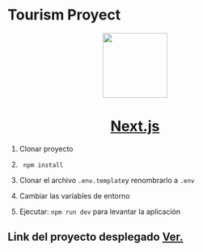 # Tourism Proyect

<p align="center">
  <a href="https://nextjs.org">
    <picture>
      <source media="(prefers-color-scheme: dark)" srcset="https://assets.vercel.com/image/upload/v1662130559/nextjs/Icon_dark_background.png">
      <img src="https://assets.vercel.com/image/upload/v1662130559/nextjs/Icon_light_background.png" height="128">
    </picture>
    <h1 align="center">Next.js</h1>
  </a>
</p>

1. Clonar proyecto
2.  ``` npm install```
3. Clonar el archivo ```.env.template```y renombrarlo a ```.env```
4. Cambiar las variables de entorno

5. Ejecutar: ```npm run dev``` para levantar la aplicación

## Link del proyecto desplegado [Ver.](https://tourism-project-five.vercel.app/)
